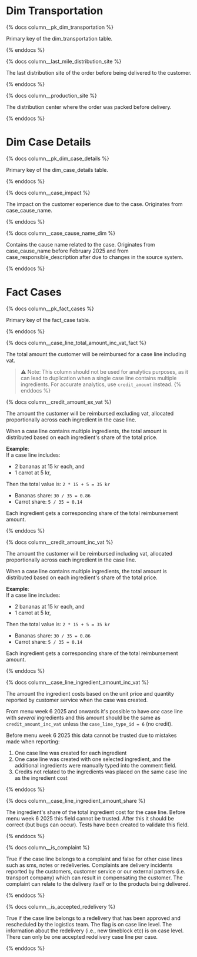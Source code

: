 # Dim Transportation

{% docs column__pk_dim_transportation %}

Primary key of the dim_transportation table.

{% enddocs %}

{% docs column__last_mile_distribution_site %}

The last distribution site of the order before being delivered to the customer.

{% enddocs %}

{% docs column__production_site %}

The distribution center where the order was packed before delivery.

{% enddocs %}

# Dim Case Details
{% docs column__pk_dim_case_details %}

Primary key of the dim_case_details table.

{% enddocs %}

{% docs column__case_impact %}

The impact on the customer experience due to the case. Originates from case_cause_name.

{% enddocs %}

{% docs column__case_cause_name_dim %}

Contains the cause name related to the case. Originates from case_cause_name before February 2025 and from case_responsible_description after due to changes in the source system.

{% enddocs %}

# Fact Cases
{% docs column__pk_fact_cases %}

Primary key of the fact_case table.

{% enddocs %}

{% docs column__case_line_total_amount_inc_vat_fact %}

The total amount the customer will be reimbursed for a case line including vat. 

> ⚠️ Note: This column should not be used for analytics purposes, as it can lead to duplication when a single case line contains multiple ingredients. For accurate analytics, use `credit_amount` instead.
{% enddocs %}

{% docs column__credit_amount_ex_vat %}

The amount the customer will be reimbursed excluding vat, allocated proportionally across each ingredient in the case line.

When a case line contains multiple ingredients, the total amount is distributed based on each ingredient's share of the total price.

**Example**:  
If a case line includes:
- 2 bananas at 15 kr each, and  
- 1 carrot at 5 kr,  

Then the total value is: `2 * 15 + 5 = 35 kr`  
- Bananas share: `30 / 35 = 0.86`  
- Carrot share: `5 / 35 = 0.14`

Each ingredient gets a corresponding share of the total reimbursement amount.

{% enddocs %}

{% docs column__credit_amount_inc_vat %}

The amount the customer will be reimbursed including vat, allocated proportionally across each ingredient in the case line.

When a case line contains multiple ingredients, the total amount is distributed based on each ingredient's share of the total price.

**Example**:  
If a case line includes:
- 2 bananas at 15 kr each, and  
- 1 carrot at 5 kr,  

Then the total value is: `2 * 15 + 5 = 35 kr`  
- Bananas share: `30 / 35 = 0.86`  
- Carrot share: `5 / 35 = 0.14`

Each ingredient gets a corresponding share of the total reimbursement amount.

{% enddocs %}

{% docs column__case_line_ingredient_amount_inc_vat %}

The amount the ingredient costs based on the unit price and quantity reported by customer service when the case was created. 

From menu week 6 2025 and onwards it's possible to have *one* case line with *several* ingredients and this amount should be the same as `credit_amount_inc_vat` unless the `case_line_type_id = 6` (no credit).

Before menu week 6 2025 this data cannot be trusted due to mistakes made when reporting:
1. One case line was created for each ingredient
2. One case line was created with one selected ingredient, and the additional ingredients were manually typed into the comment field.
3. Credits not related to the ingredients was placed on the same case line as the ingredient cost

{% enddocs %}

{% docs column__case_line_ingredient_amount_share %}

The ingredient's share of the total ingredient cost for the case line. Before menu week 6 2025 this field cannot be trusted. After this it should be correct (but bugs can occur). Tests have been created to validate this field.

{% enddocs %}

{% docs column__is_complaint %}

True if the case line belongs to a complaint and false for other case lines such as sms, notes or redeliveries. Complaints are delivery incidents reported by the customers, customer service or our external partners (i.e. transport company) which can result in compensating the customer. The complaint can relate to the delivery itself or to the products being delivered.

{% enddocs %}

{% docs column__is_accepted_redelivery %}

True if the case line belongs to a redelivery that has been approved and rescheduled by the logistics team. The flag is on case line level. The information about the redelivery (i.e., new timeblock etc) is on case level. There can only be one accepted redelivery case line per case.

{% enddocs %}
